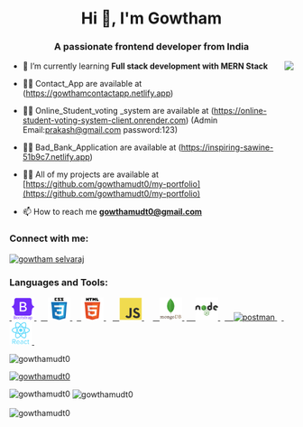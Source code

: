 <h1 align="center">Hi 👋, I'm Gowtham</h1>
<h3 align="center">A passionate frontend developer from India</h3>


 <img  align ="right" src="https://media.tenor.com/NOYF3f82b_gAAAAC/programmer.gif">


- 🌱 I’m currently learning **Full stack development with MERN Stack**


- 👨‍💻 Contact_App are available at (https://gowthamcontactapp.netlify.app)
-  👨‍💻 Online_Student_voting _system are available at (https://online-student-voting-system-client.onrender.com)
  (Admin Email:prakash@gmail.com password:123)
- 👨‍💻 Bad_Bank_Application are available at (https://inspiring-sawine-51b9c7.netlify.app)
-  👨‍💻 All of my projects are available at [https://github.com/gowthamudt0/my-portfolio](https://github.com/gowthamudt0/my-portfolio)

- 📫 How to reach me **gowthamudt0@gmail.com**

<h3 align="left">Connect with me:</h3>
<p align="left">
<a href="https://linkedin.com/in/gowtham selvaraj" target="blank"><img align="center" src="https://raw.githubusercontent.com/rahuldkjain/github-profile-readme-generator/master/src/images/icons/Social/linked-in-alt.svg" alt="gowtham selvaraj" height="30" width="40" /></a>
</p>

<h3 align="left">Languages and Tools:</h3>
<p align="left"> <a href="https://getbootstrap.com" target="_blank" rel="noreferrer"> &nbsp;<img src="https://raw.githubusercontent.com/devicons/devicon/master/icons/bootstrap/bootstrap-plain-wordmark.svg" alt="bootstrap" width="40" height="40"/> </a>  &nbsp; <a href="https://www.w3schools.com/css/" target="_blank" rel="noreferrer">  &nbsp; &nbsp;<img src="https://raw.githubusercontent.com/devicons/devicon/master/icons/css3/css3-original-wordmark.svg" alt="css3" width="40" height="40"/> </a>  &nbsp; <a href="https://www.w3.org/html/" target="_blank" rel="noreferrer"> &nbsp;  <img src="https://raw.githubusercontent.com/devicons/devicon/master/icons/html5/html5-original-wordmark.svg" alt="html5" width="40" height="40"/> </a>  &nbsp; &nbsp;<a href="https://developer.mozilla.org/en-US/docs/Web/JavaScript" target="_blank" rel="noreferrer"> &nbsp; <img src="https://raw.githubusercontent.com/devicons/devicon/master/icons/javascript/javascript-original.svg" alt="javascript" width="40" height="40"/> </a> &nbsp; &nbsp; <a href="https://www.mongodb.com/" target="_blank" rel="noreferrer">  &nbsp; &nbsp;<img src="https://raw.githubusercontent.com/devicons/devicon/master/icons/mongodb/mongodb-original-wordmark.svg" alt="mongodb" width="40" height="40"/> </a>  &nbsp;<a href="https://nodejs.org" target="_blank" rel="noreferrer">  &nbsp; &nbsp;<img src="https://raw.githubusercontent.com/devicons/devicon/master/icons/nodejs/nodejs-original-wordmark.svg" alt="nodejs" width="40" height="40"/> </a> &nbsp;  <a href="https://postman.com" target="_blank" rel="noreferrer"> &nbsp; &nbsp; <img src="https://www.vectorlogo.zone/logos/getpostman/getpostman-icon.svg" alt="postman" width="40" height="40"/> </a>  &nbsp; <a href="https://reactjs.org/" target="_blank" rel="noreferrer"> &nbsp; <img src="https://raw.githubusercontent.com/devicons/devicon/master/icons/react/react-original-wordmark.svg" alt="react" width="40" height="40"/> </a>  &nbsp; </p>
<p align="left"> <img src="https://komarev.com/ghpvc/?username=gowthamudt0&label=Profile%20views&color=0e75b6&style=flat" alt="gowthamudt0" /> </p>

<p align="left"> <a href="https://github.com/ryo-ma/github-profile-trophy"><img src="https://github-profile-trophy.vercel.app/?username=gowthamudt0" alt="gowthamudt0" /></a> </p>
<p><img align="left" src="https://github-readme-stats.vercel.app/api/top-langs?username=gowthamudt0&show_icons=true&locale=en&layout=compact" alt="gowthamudt0" /></p>

<p>&nbsp;<img align="center" src="https://github-readme-stats.vercel.app/api?username=gowthamudt0&show_icons=true&locale=en" alt="gowthamudt0" /></p>

<p><img align="center" src="https://github-readme-streak-stats.herokuapp.com/?user=gowthamudt0&" alt="gowthamudt0" /></p>
